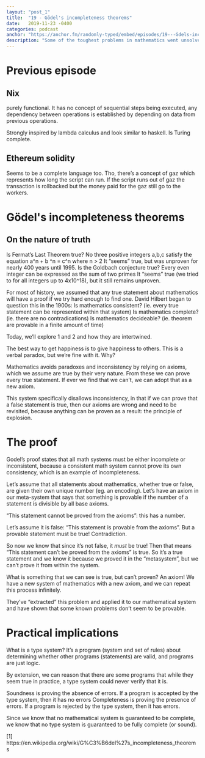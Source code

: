 ```yaml
---
layout: "post_1"
title:  "19 - Gödel's incompleteness theorems"
date:   2019-11-23 -0400
categories: podcast
anchor: "https://anchor.fm/randomly-typed/embed/episodes/19---Gdels-incompleteness-theorems-e8vdgv"
description: "Some of the toughest problems in mathematics went unsolved for long periods of time, only for them to be proven hundreds of years later. Can anything and everything eventually be proven with the right level of ingenuity? Gödel's shocking proofs tells us that there are some statements which just aren't provable, even if they appear to be true."
---
```

# Previous episode
## Nix
purely functional. It has no concept of sequential steps being executed, any dependency between operations is established by depending on data from previous operations.

Strongly inspired by lambda calculus and look similar to haskell. Is Turing complete.

## Ethereum solidity
Seems to be a complete language too. Tho, there’s a concept of gaz which represents how long the script can run. If the script runs out of gaz the transaction is rollbacked but the money paid for the gaz still go to the workers.

# Gödel's incompleteness theorems <span class="footnote"></span>

## On the nature of truth
Is Fermat’s Last Theorem true?
No three positive integers a,b,c satisfy the equation a^n + b ^n = c^n where n > 2
It “seems” true, but was unproven for nearly 400 years until 1995.
Is the Goldbach conjecture true?
Every even integer can be expressed as the sum of two primes
It “seems” true (we tried to for all integers up to 4x10^18), but it still remains unproven.

For most of history, we assumed that any true statement about mathematics will have a proof if we try hard enough to find one. David Hilbert began to question this in the 1900s:
Is mathematics consistent? (ie. every true statement can be represented within that system)
Is mathematics complete? (ie. there are no contradications)
Is mathematics decideable? (ie. theorem are provable in a finite amount of time)

Today, we’ll explore 1 and 2 and how they are intertwined.

The best way to get happiness is to give happiness to others. This is a verbal paradox, but we’re fine with it. Why?

Mathematics avoids paradoxes and inconsistency by relying on axioms, which we assume are true by their very nature. From these we can prove every true statement. If ever we find that we can’t, we can adopt that as a new axiom.

This system specifically disallows inconsistency, in that if we can prove that a false statement is true, then our axioms are wrong and need to be revisited, because anything can be proven as a result: the principle of explosion.

# The proof

Godel’s proof states that all math systems must be either incomplete or inconsistent, because a consistent math system cannot prove its own consistency, which is an example of incompleteness.

Let’s assume that all statements about mathematics, whether true or false, are given their own unique number (eg. an encoding). Let’s have an axiom in our meta-system that says that something is provable if the number of a statement is divisible by all base axioms.

“This statement cannot be proved from the axioms”: this has a number.

Let’s assume it is false: “This statement is provable from the axioms”. But a provable statement must be true! Contradiction.

So now we know that since it’s not false, it _must_ be true! Then that means “This statement can’t be proved from the axioms” is true. So it’s a true statement and we know it because we proved it in the “metasystem”, but we can’t prove it from within the system.

What is something that we can see is true, but can’t proven? An axiom! We have a new system of mathematics with a new axiom, and we can repeat this process infinitely.

They’ve “extracted” this problem and applied it to our mathematical system and have shown that some known problems don’t seem to be provable.

# Practical implications

What is a type system? It’s a program (system and set of rules) about determining whether other programs (statements) are valid, and programs are just logic.

By extension, we can reason that there are some programs that while they seem true in practice, a type system could never verify that it is.

Soundness is proving the absence of errors. If a program is accepted by the type system, then it has no errors
Completeness is proving the presence of errors. If a program is rejected by the type system, then it has errors.

Since we know that no mathematical system is guaranteed to be complete, we know that no type system is guaranteed to be fully complete (or sound).

<span class="footnotes">
  [1] https://en.wikipedia.org/wiki/G%C3%B6del%27s_incompleteness_theorems <br/>
</span>

